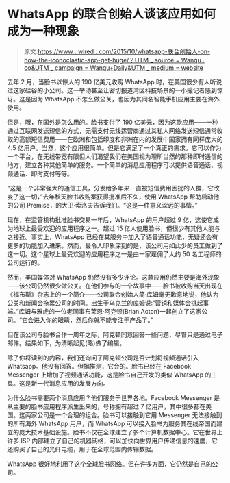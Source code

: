 # WhatsApp 的联合创始人谈该应用如何成为一种现象

> 原文:[https://www . wired . com/2015/10/whatsapp-联合创始人-on-how-the-iconoclastic-app-get-huge/？UTM _ source = Wanqu . co&UTM _ campaign = Wanqu+Daily&UTM _ medium = website](https://www.wired.com/2015/10/whatsapps-co-founder-on-how-the-iconoclastic-app-got-huge/?utm_source=wanqu.co&utm_campaign=Wanqu+Daily&utm_medium=website)

去年 2 月，当脸书以惊人的 190 亿美元收购 WhatsApp 时，在美国很少有人听说过这家硅谷的小公司。这一举动甚至让密切报道湾区科技场景的一小撮记者感到惊讶。这是因为 WhatsApp 不怎么做公关，也因为其同名智能手机应用主要在海外使用。

但是，哦，在国外是怎么用的。脸书支付了 190 亿美元，因为这款应用——一种通过互联网发送短信的方式，无需支付无线运营商通过其私人网络发送短信通常收取的高额短信费用——在欧洲和包括印度和非洲在内的发展中国家拥有同样庞大的 4.5 亿用户。当然，这个应用很简单。但是它满足了一个真正的需求。它可以作为一个平台，在无线带宽有限但人们渴望我们在美国视为理所当然的那种即时通信的地方，建立各种其他简单的服务。一个简单的消息应用程序可以提供语音通话、视频通话、即时支付等等。

“这是一个非常强大的通信工具，分发给多年来一直被短信费用困扰的人群，它改变了这一切，”去年秋天脸书收购案获得批准后不久，使用 WhatsApp 帮助启动他的公司 Premise，的大卫·索洛夫告诉我们。“这是一件意义深远的事情。”

现在，在监管机构批准脸书交易一年后，WhatsApp 的用户超过 9 亿，这使它成为地球上最受欢迎的应用程序之一。超过 15 亿人使用脸书，但很少有其他人能与之接近。事实上，WhatsApp 已经在其服务中加入了语音通话功能，无疑还会有更多的功能加入进来。然而，最令人印象深刻的是，该公司用如此少的员工做到了这一切。这个星球上最受欢迎的应用程序之一是由一家雇佣了大约 50 名工程师的公司运行的。

然而，美国媒体对 WhatsApp 仍然没有多少评论。这款应用仍然主要是海外现象——该公司仍然很少做公关。在他们参与的一个故事中——脸书被收购当天出现在《福布斯》杂志上的一个简介——公司联合创始人简·库姆毫无歉意地说，他认为公关和新闻会拖累公司的时间。出生于乌克兰的库姆说:“营销和媒体会挑起事端。”库姆与雅虎的一位老同事布莱恩·阿克顿(Brian Acton)一起创立了这家公司。“它会进入你的眼睛，然后你就不能专注于产品了。”

但在该公司与脸书合作一周年之际，阿克顿同意回答一些问题，尽管只是通过电子邮件。结果如下，为清晰起见(略)做了编辑。

除了你将读到的内容，我们还询问了阿克顿公司是否计划将视频通话引入 Whatsapp。他没有回答。但据推测，它会的。脸书已经在 Facebook Messenger 上增加了视频通话功能，这是脸书自己开发的类似 WhatsApp 的工具。这是新一代消息应用的发展方向。

为什么脸书需要两个消息应用？他们服务于世界各地。Facebook Messenger 是从主要的脸书应用程序派生出来的，号称拥有超过 7 亿用户，其中很多都在美国。这两家公司是一个合理的组合。脸书可以接触到它用 Messenger 无法接触到的所有海外 WhatsApp 用户，而 WhatsApp 可以接入脸书为服务其在线帝国而建立的庞大技术基础设施。脸书不仅在全球建立了多个计算机数据中心。它在世界上许多 ISP 内部建立了自己的机器网络，可以加快向世界用户传递信息的速度，它还购买了自己的光纤电缆，用于在全球范围内传输数据。

WhatsApp 很好地利用了这个全球脸书网络。但在许多方面，它仍然是自己的公司。